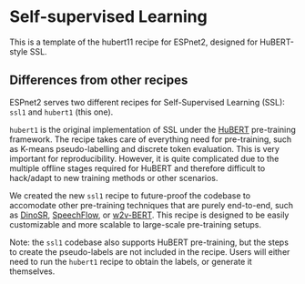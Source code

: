 # Self-supervised Learning

This is a template of the hubert11 recipe for ESPnet2, designed for HuBERT-style SSL.

## Differences from other recipes

ESPnet2 serves two different recipes for Self-Supervised Learning (SSL): `ssl1` and `hubert1` (this one). 

`hubert1` is the original implementation of SSL under the [HuBERT](https://arxiv.org/abs/2106.07447) pre-training framework. The recipe takes care of everything need for pre-training, such as K-means pseudo-labelling and discrete token evaluation. This is very important for reproducibility. However, it is quite complicated due to the multiple offline stages required for HuBERT and therefore difficult to hack/adapt to new training methods or other scenarios. 

We created the new `ssl1` recipe to future-proof the codebase to accomodate other pre-training techniques that are purely end-to-end, such as [DinoSR](https://arxiv.org/abs/2305.10005), [SpeechFlow](https://arxiv.org/abs/2310.16338), or [w2v-BERT](https://arxiv.org/abs/2108.06209). This recipe is designed to be easily customizable and more scalable to large-scale pre-training setups.      

Note: the `ssl1` codebase also supports HuBERT pre-training, but the steps to create the pseudo-labels are not included in the recipe. Users will either need to run the `hubert1` recipe to obtain the labels, or generate it themselves.



